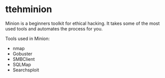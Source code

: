 # ttehminion

Minion is a beginners toolkit for ethical hacking. It takes some of the most used tools and automates the process for you. 

Tools used in Minion:
* nmap
* Gobuster
* SMBClient
* SQLMap
* Searchsploit
